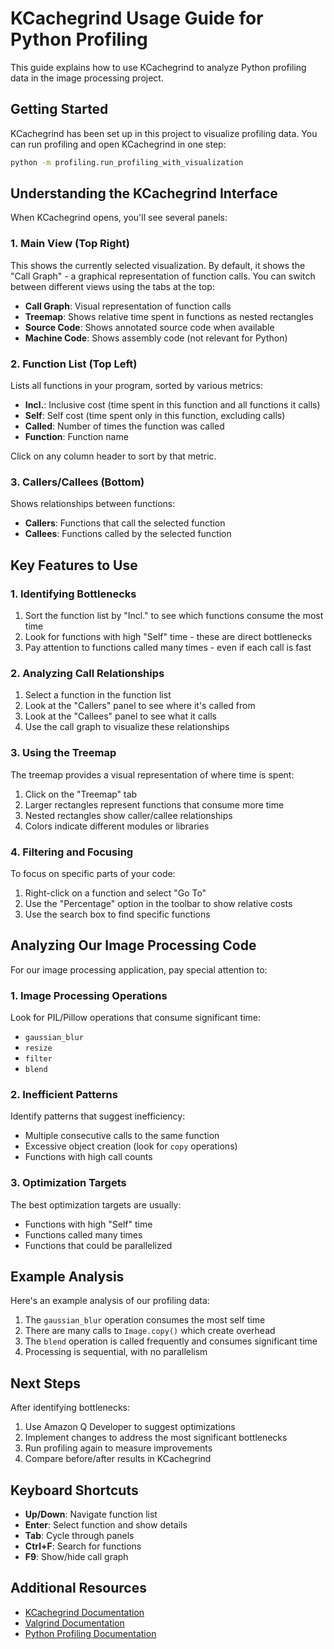 # KCachegrind Usage Guide for Python Profiling

This guide explains how to use KCachegrind to analyze Python profiling data in the image processing project.

## Getting Started

KCachegrind has been set up in this project to visualize profiling data. You can run profiling and open KCachegrind in one step:

```bash
python -m profiling.run_profiling_with_visualization
```

## Understanding the KCachegrind Interface

When KCachegrind opens, you'll see several panels:

### 1. Main View (Top Right)

This shows the currently selected visualization. By default, it shows the "Call Graph" - a graphical representation of function calls. You can switch between different views using the tabs at the top:

- **Call Graph**: Visual representation of function calls
- **Treemap**: Shows relative time spent in functions as nested rectangles
- **Source Code**: Shows annotated source code when available
- **Machine Code**: Shows assembly code (not relevant for Python)

### 2. Function List (Top Left)

Lists all functions in your program, sorted by various metrics:

- **Incl.**: Inclusive cost (time spent in this function and all functions it calls)
- **Self**: Self cost (time spent only in this function, excluding calls)
- **Called**: Number of times the function was called
- **Function**: Function name

Click on any column header to sort by that metric.

### 3. Callers/Callees (Bottom)

Shows relationships between functions:

- **Callers**: Functions that call the selected function
- **Callees**: Functions called by the selected function

## Key Features to Use

### 1. Identifying Bottlenecks

1. Sort the function list by "Incl." to see which functions consume the most time
2. Look for functions with high "Self" time - these are direct bottlenecks
3. Pay attention to functions called many times - even if each call is fast

### 2. Analyzing Call Relationships

1. Select a function in the function list
2. Look at the "Callers" panel to see where it's called from
3. Look at the "Callees" panel to see what it calls
4. Use the call graph to visualize these relationships

### 3. Using the Treemap

The treemap provides a visual representation of where time is spent:

1. Click on the "Treemap" tab
2. Larger rectangles represent functions that consume more time
3. Nested rectangles show caller/callee relationships
4. Colors indicate different modules or libraries

### 4. Filtering and Focusing

To focus on specific parts of your code:

1. Right-click on a function and select "Go To"
2. Use the "Percentage" option in the toolbar to show relative costs
3. Use the search box to find specific functions

## Analyzing Our Image Processing Code

For our image processing application, pay special attention to:

### 1. Image Processing Operations

Look for PIL/Pillow operations that consume significant time:
- `gaussian_blur`
- `resize`
- `filter`
- `blend`

### 2. Inefficient Patterns

Identify patterns that suggest inefficiency:
- Multiple consecutive calls to the same function
- Excessive object creation (look for `copy` operations)
- Functions with high call counts

### 3. Optimization Targets

The best optimization targets are usually:
- Functions with high "Self" time
- Functions called many times
- Functions that could be parallelized

## Example Analysis

Here's an example analysis of our profiling data:

1. The `gaussian_blur` operation consumes the most self time
2. There are many calls to `Image.copy()` which create overhead
3. The `blend` operation is called frequently and consumes significant time
4. Processing is sequential, with no parallelism

## Next Steps

After identifying bottlenecks:

1. Use Amazon Q Developer to suggest optimizations
2. Implement changes to address the most significant bottlenecks
3. Run profiling again to measure improvements
4. Compare before/after results in KCachegrind

## Keyboard Shortcuts

- **Up/Down**: Navigate function list
- **Enter**: Select function and show details
- **Tab**: Cycle through panels
- **Ctrl+F**: Search for functions
- **F9**: Show/hide call graph

## Additional Resources

- [KCachegrind Documentation](https://kcachegrind.github.io/html/Documentation.html)
- [Valgrind Documentation](https://valgrind.org/docs/manual/cl-manual.html)
- [Python Profiling Documentation](https://docs.python.org/3/library/profile.html)